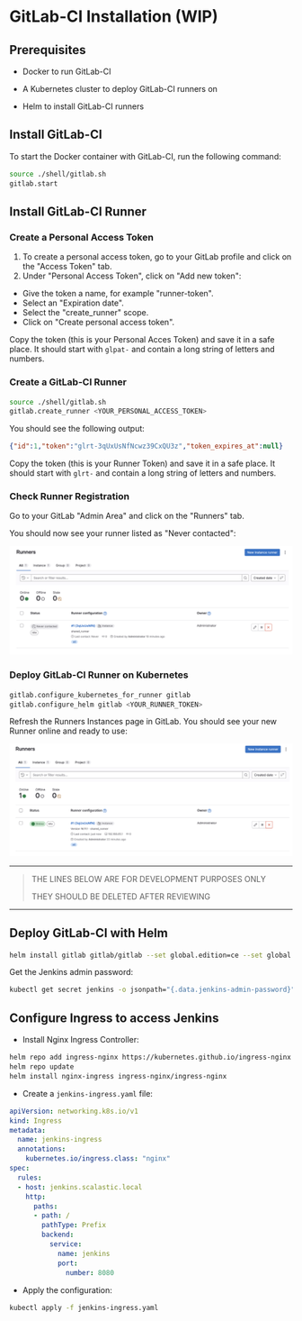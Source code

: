 # GitLab-CI Installation (WIP)

## Prerequisites

- Docker to run GitLab-CI

- A Kubernetes cluster to deploy GitLab-CI runners on
- Helm to install GitLab-CI runners

## Install GitLab-CI

To start the Docker container with GitLab-CI, run the following command:

```bash
source ./shell/gitlab.sh
gitlab.start
```

## Install GitLab-CI Runner

### Create a Personal Access Token

1. To create a personal access token, go to your GitLab profile and click on the "Access Token" tab.
2. Under "Personal Access Token", click on "Add new token":

- Give the token a name, for example "runner-token".
- Select an "Expiration date".
- Select the "create_runner" scope.
- Click on "Create personal access token".

Copy the token (this is your Personal Acces Token) and save it in a safe place. It should start with `glpat-` and contain a long string of letters and numbers.

### Create a GitLab-CI Runner

```bash
source ./shell/gitlab.sh
gitlab.create_runner <YOUR_PERSONAL_ACCESS_TOKEN>
```

You should see the following output:

```json
{"id":1,"token":"glrt-3qUxUsNfNcwz39CxQU3z","token_expires_at":null}
```

Copy the token (this is your Runner Token) and save it in a safe place. It should start with `glrt-` and contain a long string of letters and numbers.

### Check Runner Registration

Go to your GitLab "Admin Area" and click on the "Runners" tab.

You should now see your runner listed as "Never contacted":

![GitLab Runners Offline](images/gitlab-runners-offline.png)


### Deploy GitLab-CI Runner on Kubernetes

```bash
gitlab.configure_kubernetes_for_runner gitlab
gitlab.configure_helm gitlab <YOUR_RUNNER_TOKEN>
```

Refresh the Runners Instances page in GitLab. You should see your new Runner online and ready to use:

![GitLab Runners Online](images/gitlab-runners-online.png)

----
> THE LINES BELOW ARE FOR DEVELOPMENT PURPOSES ONLY
>
> THEY SHOULD BE DELETED AFTER REVIEWING
----

## Deploy GitLab-CI with Helm

```bash
helm install gitlab gitlab/gitlab --set global.edition=ce --set global.hosts.domain=scalastic.local --set certmanager.install=false
```

Get the Jenkins admin password:

```bash
kubectl get secret jenkins -o jsonpath="{.data.jenkins-admin-password}" | base64 --decode; echo
```

## Configure Ingress to access Jenkins

- Install Nginx Ingress Controller:

```bash
helm repo add ingress-nginx https://kubernetes.github.io/ingress-nginx
helm repo update
helm install nginx-ingress ingress-nginx/ingress-nginx
```

- Create a `jenkins-ingress.yaml` file:

```yaml
apiVersion: networking.k8s.io/v1
kind: Ingress
metadata:
  name: jenkins-ingress
  annotations:
    kubernetes.io/ingress.class: "nginx"
spec:
  rules:
  - host: jenkins.scalastic.local
    http:
      paths:
      - path: /
        pathType: Prefix
        backend:
          service:
            name: jenkins
            port:
              number: 8080
```

- Apply the configuration:

```bash
kubectl apply -f jenkins-ingress.yaml
```
